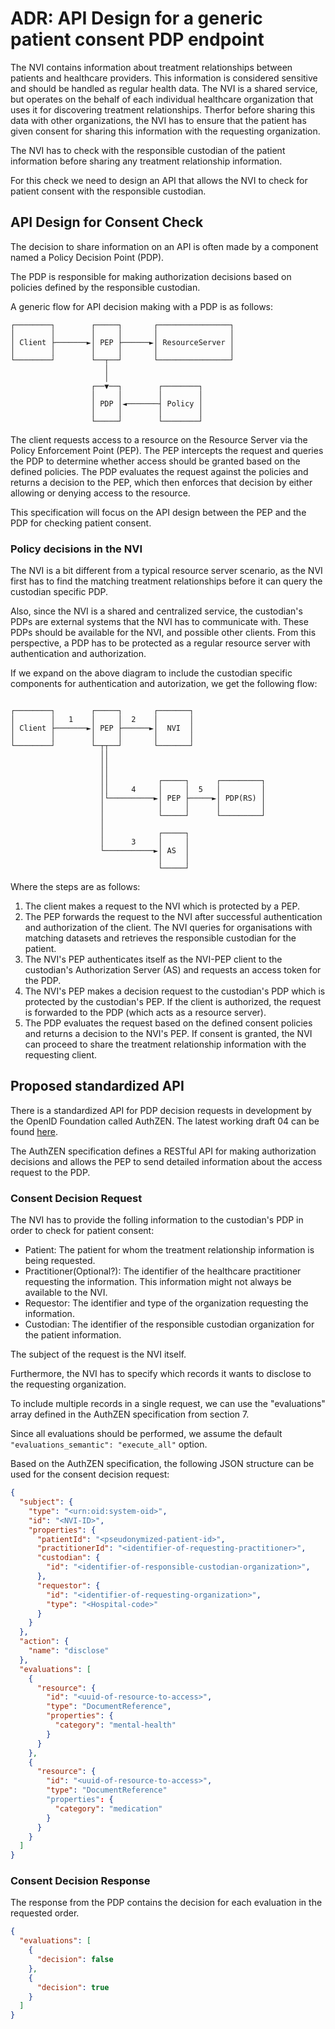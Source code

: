 # ADR: API Design for a generic patient consent PDP endpoint

The NVI contains information about treatment relationships between patients and healthcare providers.
This information is considered sensitive and should be handled as regular health data.
The NVI is a shared service, but operates on the behalf of each individual healthcare organization that uses it for discovering treatment relationships.
Therfor before sharing this data with other organizations, the NVI has to ensure that the patient has given consent for sharing this information with the requesting organization.

The NVI has to check with the responsible custodian of the patient information before sharing any treatment relationship information.

For this check we need to design an API that allows the NVI to check for patient consent with the responsible custodian.

## API Design for Consent Check

The decision to share information on an API is often made by a component named a Policy Decision Point (PDP).

The PDP is responsible for making authorization decisions based on policies defined by the responsible custodian.

A generic flow for API decision making with a PDP is as follows:

```ascii
┌────────┐        ┌─────┐       ┌────────────────┐
│        │        │     │       │                │
│ Client ├───────►│ PEP ├──────►│ ResourceServer │
│        │        │     │       │                │
└────────┘        └──┬──┘       └────────────────┘
                     │
                     │
                  ┌──▼──┐        ┌────────┐
                  │     │        │        │
                  │ PDP │◄───────┤ Policy │
                  │     │        │        │
                  └─────┘        └────────┘
```

The client requests access to a resource on the Resource Server via the Policy Enforcement Point (PEP).
The PEP intercepts the request and queries the PDP to determine whether access should be granted based on the defined policies.
The PDP evaluates the request against the policies and returns a decision to the PEP, which then enforces that decision by either allowing or denying access to the resource.

This specification will focus on the API design between the PEP and the PDP for checking patient consent.

### Policy decisions in the NVI

The NVI is a bit different from a typical resource server scenario, as the NVI first has to find the matching treatment relationships before it can query the custodian specific PDP.

Also, since the NVI is a shared and centralized service, the custodian's PDPs are external systems that the NVI has to communicate with.
These PDPs should be available for the NVI, and possible other clients. From this perspective, a PDP has to be protected as a regular resource server with authentication and authorization.

If we expand on the above diagram to include the custodian specific components for authentication and autorization, we get the following flow:

```ascii

┌────────┐        ┌─────┐       ┌───────┐
│        │   1    │     │  2    │       │
│ Client ├───────►│ PEP ├──────►│  NVI  │
│        │        │     │       │       │
└────────┘        └─┬┬──┘       └───────┘
                    ││
                    ││
                    ││
                    ││           ┌─────┐      ┌─────────┐
                    ││     4     │     │  5   │         │
                    │└──────────►│ PEP ├─────►│ PDP(RS) │
                    │            │     │      │         │
                    │            └─────┘      └─────────┘
                    │
                    │            ┌─────┐
                    │      3     │     │
                    └───────────►│ AS  │
                                 │     │
                                 └─────┘
```

Where the steps are as follows:

1. The client makes a request to the NVI which is protected by a PEP.
2. The PEP forwards the request to the NVI after successful authentication and authorization of the client.
   The NVI queries for organisations with matching datasets and retrieves the responsible custodian for the patient.
3. The NVI's PEP authenticates itself as the NVI-PEP client to the custodian's Authorization Server (AS) and requests an access token for the PDP.
4. The NVI's PEP makes a decision request to the custodian's PDP which is protected by the custodian's PEP. If the client is authorized, the request is forwarded to the PDP (which acts as a resource server).
5. The PDP evaluates the request based on the defined consent policies and returns a decision to the NVI's PEP. If consent is granted, the NVI can proceed to share the treatment relationship information with the requesting client.

## Proposed standardized API

There is a standardized API for PDP decision requests in development by the OpenID Foundation called AuthZEN. The latest working draft 04 can be found [here](https://openid.github.io/authzen/).

The AuthZEN specification defines a RESTful API for making authorization decisions and allows the PEP to send detailed information about the access request to the PDP.

### Consent Decision Request

The NVI has to provide the folling information to the custodian's PDP in order to check for patient consent:

- Patient: The patient for whom the treatment relationship information is being requested.
- Practitioner(Optional?): The identifier of the healthcare practitioner requesting the information. This information might not always be available to the NVI.
- Requestor: The identifier and type of the organization requesting the information.
- Custodian: The identifier of the responsible custodian organization for the patient information.

The subject of the request is the NVI itself.

Furthermore, the NVI has to specify which records it wants to disclose to the requesting organization.

To include multiple records in a single request, we can use the "evaluations" array defined in the AuthZEN specification from section 7.

Since all evaluations should be performed, we assume the default `"evaluations_semantic": "execute_all"` option.

Based on the AuthZEN specification, the following JSON structure can be used for the consent decision request:

```json
{
  "subject": {
    "type": "<urn:oid:system-oid>",
    "id": "<NVI-ID>",
    "properties": {
      "patientId": "<pseudonymized-patient-id>",
      "practitionerId": "<identifier-of-requesting-practitioner>",
      "custodian": {
        "id": "<identifier-of-responsible-custodian-organization>",
      },
      "requestor": {
        "id": "<identifier-of-requesting-organization>",
        "type": "<Hospital-code>"
      }
    }
  },
  "action": {
    "name": "disclose"
  },
  "evaluations": [
    {
      "resource": {
        "id": "<uuid-of-resource-to-access>",
        "type": "DocumentReference",
        "properties": {
          "category": "mental-health"
        }
      }
    },
    {
      "resource": {
        "id": "<uuid-of-resource-to-access>",
        "type": "DocumentReference"
        "properties": {
          "category": "medication"
        }
      }
    }
  ]
}
```

### Consent Decision Response

The response from the PDP contains the decision for each evaluation in the requested order.

```json
{
  "evaluations": [
    {
      "decision": false
    },
    {
      "decision": true
    }
  ]
}
```
